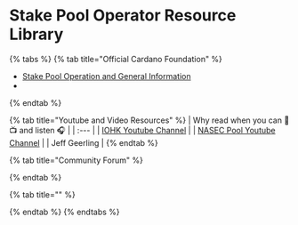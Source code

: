 # Stake Pool Operator Resource Library

{% tabs %}
{% tab title="Official Cardano Foundation" %}
* [Stake Pool Operation and General Information](https://cardano.org/stake-pool-operation/) 
* 
{% endtab %}

{% tab title="Youtube and Video Resources" %}
| Why read when you can 👀📺 and listen  🎧  |
| :--- |
| [IOHK Youtube Channel](https://www.youtube.com/channel/UCBJ0p9aCW-W82TwNM-z3V2w) |
| [NASEC Pool Youtube Channel](https://www.youtube.com/channel/UCv-eePQ0EpSV-jf-nJUPeeA/featured) |
| Jeff Geerling |
{% endtab %}

{% tab title="Community Forum" %}

{% endtab %}

{% tab title="" %}

{% endtab %}
{% endtabs %}



